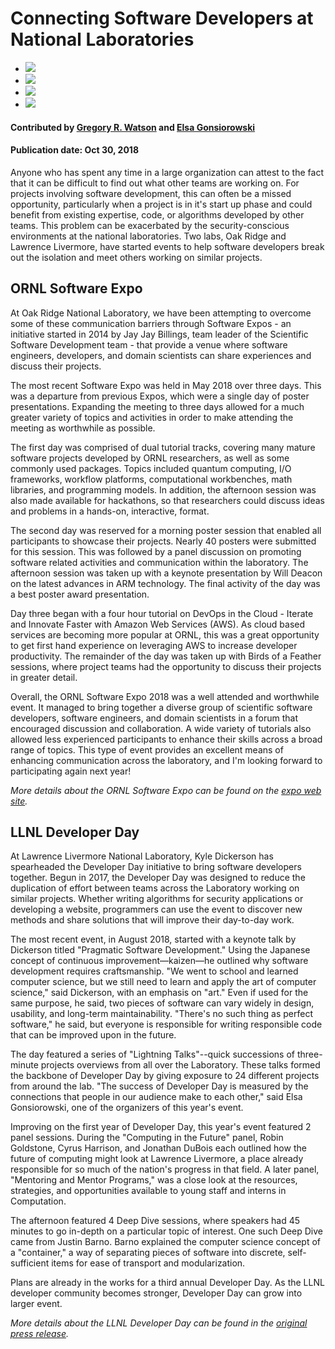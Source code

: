 # Connecting Software Developers at National Laboratories

 - <img src='https://github.com/betterscientificsoftware/images/raw/master/Blog_ORNLSoftwareExpo_Tutorial.jpg' />
 - <img src='https://github.com/betterscientificsoftware/images/raw/master/Blog_ORNLSoftwareExpo_Poster.jpg' />
 - <img src='https://github.com/betterscientificsoftware/images/raw/master/Blog_LLNL2018DevDay_EstebanP.jpg' />
 - <img src='https://github.com/betterscientificsoftware/images/raw/master/Blog_LLNL2018DevDay_RobinG.jpg' />


#### Contributed by [Gregory R. Watson](https://github.com/jarrah42 "GitHub Profile") and [Elsa Gonsiorowski](https://github.com/gonsie "GitHub Profile")

#### Publication date: Oct 30, 2018

Anyone who has spent any time in a large organization can attest to the fact that it can be difficult to find out what other teams are working on.
For projects involving software development, this can often be a missed opportunity, particularly when a project is in it's start up phase and could benefit from existing expertise, code, or algorithms developed by other teams.
This problem can be exacerbated by the security-conscious environments at the national laboratories.
Two labs, Oak Ridge and Lawrence Livermore, have started events to help software developers break out the isolation and meet others working on similar projects.

## ORNL Software Expo

At Oak Ridge National Laboratory, we have been attempting to overcome some of these communication barriers through Software Expos - an initiative started in 2014 by Jay Jay Billings, team leader of the Scientific Software Development team - that provide a venue where software engineers, developers, and domain scientists can share experiences and discuss their projects.

The most recent Software Expo was held in May 2018 over three days.
This was a departure from previous Expos, which were a single day of poster presentations.
Expanding the meeting to three days allowed for a much greater variety of topics and activities in order to make attending the meeting as worthwhile as possible.

The first day was comprised of dual tutorial tracks, covering many mature software projects developed by ORNL researchers, as well as some commonly used packages.
Topics included quantum computing, I/O frameworks, workflow platforms, computational workbenches, math libraries, and programming models.
In addition, the afternoon session was also made available for hackathons, so that researchers could discuss ideas and problems in a hands-on, interactive, format.

The second day was reserved for a morning poster session that enabled all participants to showcase their projects.
Nearly 40 posters were submitted for this session.
This was followed by a panel discussion on promoting software related activities and communication within the laboratory.
The afternoon session was taken up with a keynote presentation by Will Deacon on the latest advances in ARM technology.
The final activity of the day was a best poster award presentation.

Day three began with a four hour tutorial on DevOps in the Cloud - Iterate and Innovate Faster with Amazon Web Services (AWS).
As cloud based services are becoming more popular at ORNL, this was a great opportunity to get first hand experience on leveraging AWS to increase developer productivity.
The remainder of the day was taken up with Birds of a Feather sessions, where project teams had the opportunity to discuss their projects in greater detail.

Overall, the ORNL Software Expo 2018 was a well attended and worthwhile event.
It managed to bring together a diverse group of scientific software developers, software engineers, and domain scientists in a forum that encouraged discussion and collaboration.
A wide variety of tutorials also allowed less experienced participants to enhance their skills across a broad range of topics.
This type of event provides an excellent means of enhancing communication across the laboratory, and I'm looking forward to participating again next year!

*More details about the ORNL Software Expo can be found on the [expo web site](https://software.ornl.gov/expo/).*

## LLNL Developer Day

At Lawrence Livermore National Laboratory, Kyle Dickerson has spearheaded the Developer Day initiative to bring software developers together.
Begun in 2017, the Developer Day was designed to reduce the duplication of effort between teams across the Laboratory working on similar projects. Whether writing algorithms for security applications or developing a website, programmers can use the event to discover new methods and share solutions that will improve their day-to-day work.

The most recent event, in August 2018, started with a keynote talk by Dickerson titled "Pragmatic Software Development."
Using the Japanese concept of continuous improvement—kaizen—he outlined why software development requires craftsmanship.
"We went to school and learned computer science, but we still need to learn and apply the art of computer science," said Dickerson, with an emphasis on "art."
Even if used for the same purpose, he said, two pieces of software can vary widely in design, usability, and long-term maintainability.
"There's no such thing as perfect software," he said, but everyone is responsible for writing responsible code that can be improved upon in the future.

The day featured a series of "Lightning Talks"--quick successions of three-minute projects overviews from all over the Laboratory.
These talks formed the backbone of Developer Day by giving exposure to 24 different projects from around the lab.
"The success of Developer Day is measured by the connections that people in our audience make to each other," said Elsa Gonsiorowski, one of the organizers of this year's event.

Improving on the first year of Developer Day, this year's event featured 2 panel sessions.
During the "Computing in the Future" panel, Robin Goldstone, Cyrus Harrison, and Jonathan DuBois each outlined how the future of computing might look at Lawrence Livermore, a place already responsible for so much of the nation's progress in that field.
A later panel, "Mentoring and Mentor Programs," was a close look at the resources, strategies, and opportunities available to young staff and interns in Computation.

The afternoon featured 4 Deep Dive sessions, where speakers had 45 minutes to go in-depth on a particular topic of interest.
One such Deep Dive came from Justin Barno.
Barno explained the computer science concept of a "container," a way of separating pieces of software into discrete, self-sufficient items for ease of transport and modularization.

Plans are already in the works for a third annual Developer Day.
As the LLNL developer community becomes stronger, Developer Day can grow into larger event.

*More details about the LLNL Developer Day can be found in the [original press release](https://computation.llnl.gov/newsroom/second-annual-developer-day-continues-build-success).*

<!---
Publish: No
Categories: collaboration
Topics: communication
Tags: bssw-blog-article
Level: 2
Prerequisites: default
Aggregate: none
--->
